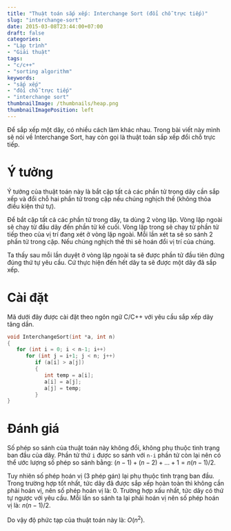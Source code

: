```yaml
---
title: "Thuật toán sắp xếp: Interchange Sort (đổi chỗ trực tiếp)"
slug: "interchange-sort"
date: 2015-03-08T23:44:00+07:00
draft: false
categories:
- "Lập trình"
- "Giải thuật"
tags:
- "c/c++"
- "sorting algorithm"
keywords:
- "sắp xếp"
- "đổi chỗ trực tiếp"
- "interchange sort"
thumbnailImage: /thumbnails/heap.png
thumbnailImagePosition: left
---
```


Để sắp xếp một dãy, có nhiều cách làm khác nhau. Trong bài viết này mình sẽ nói về Interchange Sort, hay còn gọi là thuật toán sắp xếp đổi chỗ trực tiếp.

<!--more-->

# Ý tưởng

Ý tưởng của thuật toán này là bắt cặp tất cả các phần tử trong dãy cần sắp xếp và đổi chỗ hai phần tử trong cặp nếu chúng nghịch thế (không thỏa điều kiện thứ tự).

Để bắt cặp tất cả các phần tử trong dãy, ta dùng 2 vòng lặp. Vòng lặp ngoài sẽ chạy từ đầu dãy đến phần tử kế cuối. Vòng lặp trong sẽ chạy từ phần tử tiếp theo của vị trí đang xét ở vòng lặp ngoài. Mỗi lần xét ta sẽ so sánh 2 phần tử trong cặp. Nếu chúng nghịch thế thì sẽ hoán đổi vị trí của chúng.

Ta thấy sau mỗi lần duyệt ở vòng lặp ngoài ta sẽ được phần tử đầu tiên đứng đúng thứ tự yêu cầu. Cứ thực hiện đến hết dãy ta sẽ được một dãy đã sắp xếp.

# Cài đặt

Mã dưới đây được cài đặt theo ngôn ngữ C/C++ với yêu cầu sắp xếp dãy tăng dần.

```cpp
void InterchangeSort(int *a, int n)
{
   for (int i = 0; i < n-1; i++)
      for (int j = i+1; j < n; j++)
         if (a[i] > a[j])
         {
            int temp = a[i];
            a[i] = a[j];
            a[j] = temp;
         }
}
```

# Đánh giá

Số phép so sánh của thuật toán này không đổi, không phụ thuộc tình trạng ban đầu của dãy. Phần tử thứ `i` được so sánh với `n-i` phần tử còn lại nên có thể ước lượng số phép so sánh bằng: $(n-1) + (n-2) + ... + 1 = n(n - 1)/2$.

Tuy nhiên số phép hoán vị (3 phép gán) lại phụ thuộc tình trạng ban đầu. Trong trường hợp tốt nhất, tức dãy đã được sắp xếp hoàn toàn thì không cần phải hoán vị, nên số phép hoán vị là: 0.
Trường hợp xấu nhất, tức dãy có thứ tự ngược với yêu cầu. Mỗi lần so sánh ta lại phải hoán vị nên số phép hoán vị là: $n(n - 1)/2$.

Do vậy độ phức tạp của thuật toán này là: $O(n^2)$.